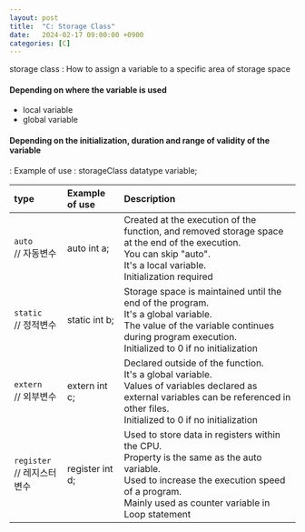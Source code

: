 ```yaml
---
layout: post
title:  "C: Storage Class"
date:   2024-02-17 09:00:00 +0900
categories: [C]
---
```


storage class : How to assign a variable to a specific area of storage space   
   
#### Depending on where the variable is used   
 - local variable   
 - global variable   
   
#### Depending on the initialization, duration and range of validity of the variable   
 : Example of use : storageClass datatype variable;   
   
|type|Example of use|Description|
|:---|:---|:---|
|`auto`<br />// 자동변수|auto int a;|Created at the execution of the function, and removed storage space at the end of the execution.<br />You can skip "auto".<br />It's a local variable.<br />Initialization required|
|`static`<br />// 정적변수|static int b;|Storage space is maintained until the end of the program.<br />It's a global variable.<br />The value of the variable continues during program execution.<br />Initialized to 0 if no initialization|
|`extern`<br />// 외부변수|extern int c;|Declared outside of the function.<br />It's a global variable.<br />Values of variables declared as external variables can be referenced in other files.<br />Initialized to 0 if no initialization|
|`register`<br />// 레지스터변수|register int d;|Used to store data in registers within the CPU.<br />Property is the same as the auto variable.<br />Used to increase the execution speed of a program.<br />Mainly used as counter variable in Loop statement|
